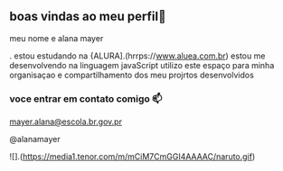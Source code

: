 



## boas vindas ao meu perfil👋

meu nome e alana mayer

. estou estudando na {ALURA].(hrrps://www.aluea.com.br)
estou me desenvolvendo na linguagem javaScript
utilizo este espaço para minha organisaçao e compartilhamento dos meu projrtos desenvolvidos

### voce entrar em contato comigo 📫

mayer.alana@escola.br.gov.pr

@alanamayer

![].(https://media1.tenor.com/m/mCiM7CmGGI4AAAAC/naruto.gif)

